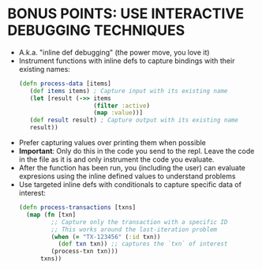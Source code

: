 <div class="slide">

# BONUS POINTS: USE INTERACTIVE DEBUGGING TECHNIQUES

<div class="scroller">

- A.k.a. "inline def debugging" (the power move, you love it)
- Instrument functions with inline defs to capture bindings with their existing names:
   ```clojure
   (defn process-data [items]
      (def items items) ; Capture input with its existing name
      (let [result (->> items
                        (filter :active)
                        (map :value))]
      (def result result) ; Capture output with its existing name
      result))
   ```
- Prefer capturing values over printing them when possible
- **Important**: Only do this in the code you send to the repl. Leave the code in the file as it is and only instrument the code you evaluate.
- After the function has been run, you (including the user) can evaluate expresions using the inline defined values to understand problems
- Use targeted inline defs with conditionals to capture specific data of interest:
   ```clojure
   (defn process-transactions [txns]
     (map (fn [txn]
            ;; Capture only the transaction with a specific ID
            ;; This works around the last-iteration problem
            (when (= "TX-123456" (:id txn))
              (def txn txn)) ;; captures the `txn` of interest
            (process-txn txn)))
         txns))
   ```
</div>
</div>
